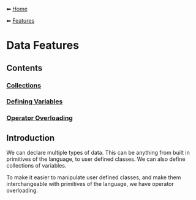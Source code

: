⬅ [Home](/mamba_doc/README.md)

⬅ [Features](/mamba_doc/features/README.md)

# Data Features

## Contents

### [Collections](/mamba_doc/features/data/collections.md)
### [Defining Variables](/mamba_doc/features/data/defining_variables.md)
### [Operator Overloading](/mamba_doc/features/data/operator_overloading.md)

## Introduction

We can declare multiple types of data.
This can be anything from built in primitives of the language, to user defined classes.
We can also define collections of variables.

To make it easier to manipulate user defined classes, and make them interchangeable with primitives of the language, we have operator overloading.
